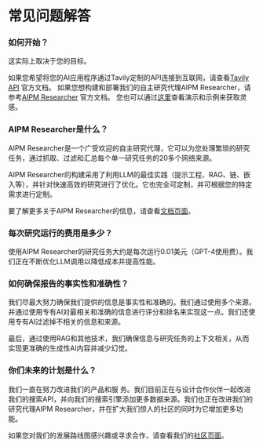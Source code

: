 # 常见问题解答

### 如何开始？
这实际上取决于您的目标。

如果您希望将您的AI应用程序通过Tavily定制的API连接到互联网，请查看[Tavily API](https://docs.tavily.com/docs/tavily-api/introduction) 官方文档。
如果您想构建和部署我们的自主研究代理AIPM Researcher，请参考[AIPM Researcher](/docs/gpt-researcher/introduction) 官方文档。
您也可以通过[这里](/docs/examples/examples)查看演示和示例来获取灵感。

### AIPM Researcher是什么？
AIPM Researcher是一个广受欢迎的自主研究代理，它可以为您处理繁琐的研究任务，通过抓取、过滤和汇总每个单一研究任务的20多个网络来源。

AIPM Researcher的构建采用了利用LLM的最佳实践（提示工程、RAG、链、嵌入等），并针对快速高效的研究进行了优化。它也完全可定制，并可根据您的特定需求进行定制。

要了解更多关于AIPM Researcher的信息，请查看[文档页面](/docs/gpt-researcher/introduction)。

### 每次研究运行的费用是多少？
使用AIPM Researcher的研究任务大约是每次运行0.01美元（GPT-4使用费）。我们正在不断优化LLM调用以降低成本并提高性能。

### 如何确保报告的事实性和准确性？
我们尽最大努力确保我们提供的信息是事实性和准确的。我们通过使用多个来源，并通过使用专有AI对最相关和准确的信息进行评分和排名来实现这一点。我们还使用专有AI过滤掉不相关的信息和来源。

最后，通过使用RAG和其他技术，我们确保信息与研究任务的上下文相关，从而实现更准确的生成性AI内容并减少幻觉。

### 你们未来的计划是什么？
我们一直在努力改进我们的产品和服 务。我们目前正在与设计合作伙伴一起改进我们的搜索API，并向我们的搜索引擎添加更多数据来源。我们也正在改进我们的研究代理AIPM Researcher，并在扩大我们惊人的社区的同时为它增加更多功能。

如果您对我们的发展路线图感兴趣或寻求合作，请查看我们的[社区页面](https://roadmaps.feishu.cn/wiki/RykrwFxPiiU4T7kZ63bc7Lqdnch)。